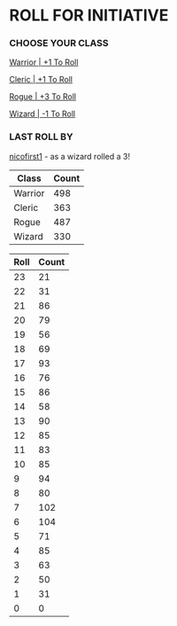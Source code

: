 # ROLL FOR INITIATIVE
### CHOOSE YOUR CLASS

[Warrior | +1 To Roll](https://github.com/benjaminsampica/benjaminsampica/issues/new?title=roll%7Cwarrior&body=Just+click+%27Submit+new+issue%27.)

[Cleric | +1 To Roll](https://github.com/benjaminsampica/benjaminsampica/issues/new?title=roll%7Ccleric&body=Just+click+%27Submit+new+issue%27.)

[Rogue | +3 To Roll](https://github.com/benjaminsampica/benjaminsampica/issues/new?title=roll%7Crogue&body=Just+click+%27Submit+new+issue%27.)

[Wizard | -1 To Roll](https://github.com/benjaminsampica/benjaminsampica/issues/new?title=roll%7Cwizard&body=Just+click+%27Submit+new+issue%27.)
### LAST ROLL BY
[nicofirst1](https://www.github.com/nicofirst1) - as a wizard rolled a 3!

|Class|Count|
|-|-|
|Warrior|498|
|Cleric|363|
|Rogue|487|
|Wizard|330|

|Roll|Count|
|-|-|
|23|21
|22|31
|21|86
|20|79
|19|56
|18|69
|17|93
|16|76
|15|86
|14|58
|13|90
|12|85
|11|83
|10|85
|9|94
|8|80
|7|102
|6|104
|5|71
|4|85
|3|63
|2|50
|1|31
|0|0
